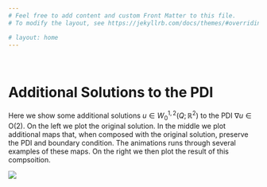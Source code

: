 ```yaml
---
# Feel free to add content and custom Front Matter to this file.
# To modify the layout, see https://jekyllrb.com/docs/themes/#overriding-theme-defaults

# layout: home
---
```


&nbsp;

# Additional Solutions to the PDI

Here we show some additional solutions $u \in W^{1,2}_0(Q; \mathbb{R}^2)$ to the PDI $\nabla u \in \text{O}(2)$. On the left we plot the original solution. In the middle we plot additional maps that, when composed with the original solution, preserve the PDI and boundary condition. The animations runs through several examples of these maps. On the right we then plot the result of this compsoition.

![](images/AnimatedFold2.gif)
